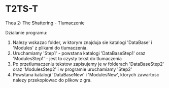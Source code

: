 # T2TS-T
Thea 2: The Shattering - Tlumaczenie

Dzialanie programu:
1. Nalezy wskazac folder, w ktorym znajduja sie katalogi 'DataBase' i 'Modules' z plikami do tlumaczenia.
2. Uruchamiamy 'Step1' - powstana katalogi 'DataBaseStep1' oraz 'ModulesStep1' - jest to czysty tekst do tlumaczenia
3. Po przetlumaczeniu tekstow zapisujemy je w folderach 'DataBaseStep2' oraz 'ModulesStep2' i w programie uruchamiamy 'Step2'
4. Powstana katalogi 'DataBaseNew' i 'ModulesNew', ktorych zawartosc nalezy przekopiowac do plikow z gra.